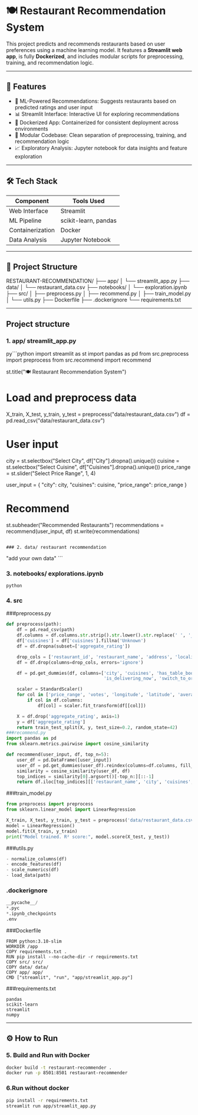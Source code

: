 # 🍽️ Restaurant Recommendation System

This project predicts and recommends restaurants based on user preferences using a machine learning model. It features a **Streamlit web app**, is fully **Dockerized**, and includes modular scripts for preprocessing, training, and recommendation logic.

---

## 🚀 Features

- 🧠 ML-Powered Recommendations: Suggests restaurants based on predicted ratings and user input  
- 📊 Streamlit Interface: Interactive UI for exploring recommendations  
- 🐳 Dockerized App: Containerized for consistent deployment across environments  
- 📁 Modular Codebase: Clean separation of preprocessing, training, and recommendation logic  
- 📈 Exploratory Analysis: Jupyter notebook for data insights and feature exploration  

---

## 🛠️ Tech Stack

| Component      | Tools Used               |
|----------------|--------------------------|
| Web Interface  | Streamlit                |
| ML Pipeline    | scikit-learn, pandas     |
| Containerization| Docker                   |
| Data Analysis  | Jupyter Notebook         |

---

## 📁 Project Structure
RESTAURANT-RECOMMENDATION/ ├── app/ │   └── streamlit_app.py ├── data/ │   └── restaurant_data.csv ├── notebooks/ │   └── exploration.ipynb ├── src/ │   ├── preprocess.py │   ├── recommend.py │   ├── train_model.py │   └── utils.py ├── Dockerfile ├── .dockerignore └── requirements.txt

---

## Project structure

### 1. app/ streamlit_app.py
py```python
import streamlit as st
import pandas as pd
from src.preprocess import preprocess
from src.recommend import recommend

st.title("🍽️ Restaurant Recommendation System")

# Load and preprocess data
X_train, X_test, y_train, y_test = preprocess("data/restaurant_data.csv")
df = pd.read_csv("data/restaurant_data.csv")

# User input
city = st.selectbox("Select City", df["City"].dropna().unique())
cuisine = st.selectbox("Select Cuisine", df["Cuisines"].dropna().unique())
price_range = st.slider("Select Price Range", 1, 4)

user_input = {
    "city": city,
    "cuisines": cuisine,
    "price_range": price_range
}

# Recommend
st.subheader("Recommended Restaurants")
recommendations = recommend(user_input, df)
st.write(recommendations)
```

### 2. data/ restaurant recommendation
```
"add your own data" ```
### 3. notebooks/ explorations.ipynb
 ```python```
### 4. src
###preprocess.py
```python
def preprocess(path):
    df = pd.read_csv(path)
    df.columns = df.columns.str.strip().str.lower().str.replace(' ', '_')
    df['cuisines'] = df['cuisines'].fillna('Unknown')
    df = df.dropna(subset=['aggregate_rating'])

    drop_cols = ['restaurant_id', 'restaurant_name', 'address', 'locality', 'locality_verbose', 'currency', 'rating_text']
    df = df.drop(columns=drop_cols, errors='ignore')

    df = pd.get_dummies(df, columns=['city', 'cuisines', 'has_table_booking', 'has_online_delivery',
                                     'is_delivering_now', 'switch_to_order_menu', 'rating_color'], drop_first=True)

    scaler = StandardScaler()
    for col in ['price_range', 'votes', 'longitude', 'latitude', 'average_cost_for_two']:
        if col in df.columns:
            df[col] = scaler.fit_transform(df[[col]])

    X = df.drop('aggregate_rating', axis=1)
    y = df['aggregate_rating']
    return train_test_split(X, y, test_size=0.2, random_state=42)
###recommend.py
import pandas as pd
from sklearn.metrics.pairwise import cosine_similarity

def recommend(user_input, df, top_n=5):
    user_df = pd.DataFrame([user_input])
    user_df = pd.get_dummies(user_df).reindex(columns=df.columns, fill_value=0)
    similarity = cosine_similarity(user_df, df)
    top_indices = similarity[0].argsort()[-top_n:][::-1]
    return df.iloc[top_indices][['restaurant_name', 'city', 'cuisines', 'aggregate_rating']]
```
###train_model.py
```python
from preprocess import preprocess
from sklearn.linear_model import LinearRegression

X_train, X_test, y_train, y_test = preprocess('data/restaurant_data.csv')
model = LinearRegression()
model.fit(X_train, y_train)
print("Model trained. R² score:", model.score(X_test, y_test))
```
###utils.py
```python
- normalize_columns(df)
- encode_features(df)
- scale_numerics(df)
- load_data(path)
```
### .dockerignore
```python
__pycache__/
*.pyc
*.ipynb_checkpoints
.env
```
###Dockerfile
```
FROM python:3.10-slim
WORKDIR /app
COPY requirements.txt .
RUN pip install --no-cache-dir -r requirements.txt
COPY src/ src/
COPY data/ data/
COPY app/ app/
CMD ["streamlit", "run", "app/streamlit_app.py"]
```
###requirements.txt
```
pandas
scikit-learn
streamlit
numpy
```

---

## ⚙️ How to Run

### 5. Build and Run with Docker
```bash
docker build -t restaurant-recommender .
docker run -p 8501:8501 restaurant-recommender
```
### 6.Run without docker
```bash
pip install -r requirements.txt
streamlit run app/streamlit_app.py
```
